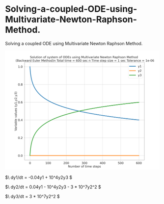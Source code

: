 # Solving-a-coupled-ODE-using-Multivariate-Newton-Raphson-Method.
Solving a coupled ODE using Multivariate Newton Raphson Method.


![](https://github.com/DrAliSeif/Solving-a-coupled-ODE-using-Multivariate-Newton-Raphson-Method./blob/main/plot.png)

$\ dy1/dt = -0.04y1 + 10^4y2y3 \$

$\ dy2/dt = 0.04y1 - 10^4y2y3 - 3 * 10^7y2^2 \$

$\ dy3/dt = 3 * 10^7y2^2 \$

